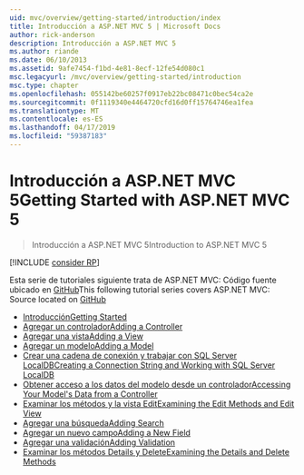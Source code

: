 ```yaml
---
uid: mvc/overview/getting-started/introduction/index
title: Introducción a ASP.NET MVC 5 | Microsoft Docs
author: rick-anderson
description: Introducción a ASP.NET MVC 5
ms.author: riande
ms.date: 06/10/2013
ms.assetid: 9afe7454-f1bd-4e81-8ecf-12fe54d080c1
msc.legacyurl: /mvc/overview/getting-started/introduction
msc.type: chapter
ms.openlocfilehash: 055142be60257f0917eb22bc08471c0bec54ca2e
ms.sourcegitcommit: 0f1119340e4464720cfd16d0ff15764746ea1fea
ms.translationtype: MT
ms.contentlocale: es-ES
ms.lasthandoff: 04/17/2019
ms.locfileid: "59387183"
---
```

# <a name="getting-started-with-aspnet-mvc-5"></a><span data-ttu-id="6e2c0-103">Introducción a ASP.NET MVC 5</span><span class="sxs-lookup"><span data-stu-id="6e2c0-103">Getting Started with ASP.NET MVC 5</span></span>

> <span data-ttu-id="6e2c0-104">Introducción a ASP.NET MVC 5</span><span class="sxs-lookup"><span data-stu-id="6e2c0-104">Introduction to ASP.NET MVC 5</span></span>

[!INCLUDE [consider RP](../../../../includes/razor.md)]

<span data-ttu-id="6e2c0-105">Esta serie de tutoriales siguiente trata de ASP.NET MVC: Código fuente ubicado en [GitHub](https://github.com/aspnet/AspNetDocs/tree/master/aspnet/mvc/overview/getting-started/introduction/sample/MvcMovie/MvcMovie)</span><span class="sxs-lookup"><span data-stu-id="6e2c0-105">This following tutorial series covers ASP.NET MVC: Source located on [GitHub](https://github.com/aspnet/AspNetDocs/tree/master/aspnet/mvc/overview/getting-started/introduction/sample/MvcMovie/MvcMovie)</span></span>

- [<span data-ttu-id="6e2c0-106">Introducción</span><span class="sxs-lookup"><span data-stu-id="6e2c0-106">Getting Started</span></span>](getting-started.md)
- [<span data-ttu-id="6e2c0-107">Agregar un controlador</span><span class="sxs-lookup"><span data-stu-id="6e2c0-107">Adding a Controller</span></span>](adding-a-controller.md)
- [<span data-ttu-id="6e2c0-108">Agregar una vista</span><span class="sxs-lookup"><span data-stu-id="6e2c0-108">Adding a View</span></span>](adding-a-view.md)
- [<span data-ttu-id="6e2c0-109">Agregar un modelo</span><span class="sxs-lookup"><span data-stu-id="6e2c0-109">Adding a Model</span></span>](adding-a-model.md)
- [<span data-ttu-id="6e2c0-110">Crear una cadena de conexión y trabajar con SQL Server LocalDB</span><span class="sxs-lookup"><span data-stu-id="6e2c0-110">Creating a Connection String and Working with SQL Server LocalDB</span></span>](creating-a-connection-string.md)
- [<span data-ttu-id="6e2c0-111">Obtener acceso a los datos del modelo desde un controlador</span><span class="sxs-lookup"><span data-stu-id="6e2c0-111">Accessing Your Model's Data from a Controller</span></span>](accessing-your-models-data-from-a-controller.md)
- [<span data-ttu-id="6e2c0-112">Examinar los métodos y la vista Edit</span><span class="sxs-lookup"><span data-stu-id="6e2c0-112">Examining the Edit Methods and Edit View</span></span>](examining-the-edit-methods-and-edit-view.md)
- [<span data-ttu-id="6e2c0-113">Agregar una búsqueda</span><span class="sxs-lookup"><span data-stu-id="6e2c0-113">Adding Search</span></span>](adding-search.md)
- [<span data-ttu-id="6e2c0-114">Agregar un nuevo campo</span><span class="sxs-lookup"><span data-stu-id="6e2c0-114">Adding a New Field</span></span>](adding-a-new-field.md)
- [<span data-ttu-id="6e2c0-115">Agregar una validación</span><span class="sxs-lookup"><span data-stu-id="6e2c0-115">Adding Validation</span></span>](adding-validation.md)
- [<span data-ttu-id="6e2c0-116">Examinar los métodos Details y Delete</span><span class="sxs-lookup"><span data-stu-id="6e2c0-116">Examining the Details and Delete Methods</span></span>](examining-the-details-and-delete-methods.md)
